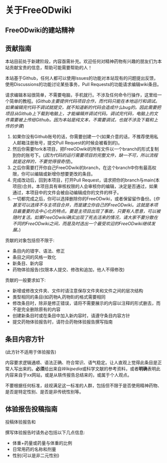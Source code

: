 # 关于FreeODwiki

## FreeODwiki的建站精神

## 贡献指南

本站目前处于新建阶段，内容亟需补充。欢迎任何对精神药物有兴趣的朋友们为本站贡献宝贵的信息，帮助可能需要帮助的人！

本站基于Github，任何人都可以使用Issues的功能对本站现有的问题提出反馈，使用Discussions的功能讨论某些事务，Pull Requests的功能请求编辑wiki条目。

请求编辑本站很简单，不需要电脑，手机就行。不涉及任何命令行操作，这里给一个简单的教程。(*Github主要提供代码项目合作，而代码只能在本地运行和调试。如果编辑完代码不调试就提交，就不知道新的代码会造成什么bug的。因此需要把项目从Github上下载到电脑上，才能编辑并调试代码。调试完代码，电脑上的文件需要被上传给Github。因为本站是纯文本，不需要调试，也就不涉及下载和上传的步骤*)
1. 如果你没有Github账号的话，你需要创建一个(如果介意的话，不推荐使用私人邮箱注册账号，提交Pull Request的时候会被看到的)。
2. 然后你需要fork本项目，把FreeODwiki的所有文件以一个branch的形式复制到你的账号下。(*因为代码的运行需要项目的完整文件，缺一不可，所以流程就是这样的，不要觉得很奇怪*)。
3. 之后你需要打开你自己FreeODwiki的branch，在这个branch中你有最高权限，你可以编辑或新增你想要更改的条目。
4. 完成改动后，回到本项目，打开Pull Request，请求把你的branch与main(本项目)合并。本项目具有审核权限的人会审核你的编辑，决定是否通过，如果通过，本项目中的文件会被自动编辑成你的文件的样子。
5. 一切都完成之后，你可以选择删除你的FreeODwiki，或者保留留作备份。(*你甚至可以选择不与主项目合并，而是建立你自己的FreeODwiki。这就是本项目最重要的去中心化的特点。要是主项目出现了事故，只要有人愿意，可以被随时复活。如果FreeODwiki确实出现了死去活来的情况，请大家不要分散在不同的FreeODwiki之间，而是及时选出一个最受欢迎的FreeODwiki继续发展。*)

贡献的对象包括但不限于:
 - 条目内的错字、语法、修正
 - 条目之间的风格一致化
 - 新条目、新内容
 - 药物体验报告(仅限本人提交、修改和追加，他人不得修改)

贡献的一般要求如下:
 - 新增或修改文件夹、文件时请注意保存文件夹和文件之间的层次结构
 - 类型相同的条目(如药物A,药物B)的格式需要相同
 - 修改条目时，除非是修正错误，请将不需要展示的内容以注释的形式删去，而不是完全删除原有的内容
 - 创建新条目时或在条目中加入新内容时，请遵守条目内容方针
 - 提交药物体验报告时，请符合药物体验报告撰写指南


## 条目内容方针

(此方针不适用于体验报告)

内容要求逻辑通顺、语法正确、符合常识、语气稳定。让人直观上觉得此条目是正常人写出来的。**必须**给出来自*Wikipedia*或科学文献的参考资料，或者**明确**表明此内容来自于xx网站，或是从轶传报告总结来的，或属于个人观点。

不要根据任何标准，歧视满足这一标准的人群，包括但不限于是否使用精神药物、是否是特定性别、是否是非传统性别等。

## 体验报告投稿指南

投稿体验报告和

撰写体验报告时请务必包括以下几点信息:

 - 体重+药量或药量与体重的比例
 - 日常用药的名称和剂量
 - 性别(可以是非二元性别)
